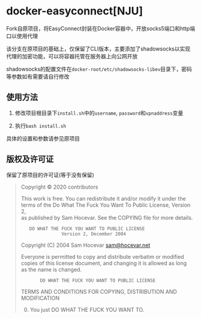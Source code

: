 # docker-easyconnect[NJU]

Fork自原项目，将EasyConnect封装在Docker容器中，开放socks5端口和http端口以使用代理

该分支在原项目的基础上，仅保留了CLI版本，主要添加了shadowsocks以实现代理的加密功能，可以将容器托管在服务器上向公网开放

shadowsocks的配置文件在`docker-root/etc/shadowsocks-libev`目录下，密码等参数如有需要请自行修改



## 使用方法

1. 修改项目根目录下`install.sh`中的`username`, `password`和`vpnaddress`变量

2. 执行`bash install.sh`

具体的设置和参数请参见原项目

## 版权及许可证

保留了原项目的许可证(等于没有保留)

> Copyright © 2020 contributors
>
> This work is free. You can redistribute it and/or modify it under the  
> terms of the Do What The Fuck You Want To Public License, Version 2,  
> as published by Sam Hocevar. See the COPYING file for more details. 
>
>        DO WHAT THE FUCK YOU WANT TO PUBLIC LICENSE  
>                    Version 2, December 2004  
>
> Copyright (C) 2004 Sam Hocevar <sam@hocevar.net>  
>
> Everyone is permitted to copy and distribute verbatim or modified  
> copies of this license document, and changing it is allowed as long  
> as the name is changed.  
>  
>            DO WHAT THE FUCK YOU WANT TO PUBLIC LICENSE  
>   TERMS AND CONDITIONS FOR COPYING, DISTRIBUTION AND MODIFICATION  
>  
>  0. You just DO WHAT THE FUCK YOU WANT TO. 
